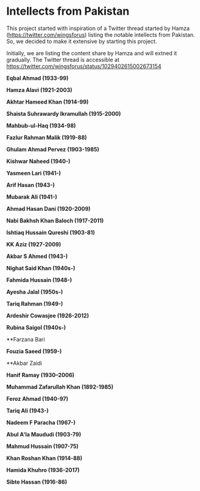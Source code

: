 # Intellects from Pakistan
This project started with inspiration of a Twitter thread started by Hamza (https://twitter.com/wingsforus) listing the notable intellects from Pakistan. So, we decided to make it extensive by starting this project. 

Initially, we are listing the content share by Hamza and will extned it gradually. The Twitter thread is accessible at https://twitter.com/wingsforus/status/1029402615002673154

**Eqbal Ahmad (1933-99)**

**Hamza Alavi (1921-2003)**

**Akhtar Hameed Khan (1914-99)**

**Shaista Suhrawardy Ikramullah (1915-2000)**

**Mahbub-ul-Haq (1934-98)**

**Fazlur Rahman Malik (1919-88)**

**Ghulam Ahmad Pervez (1903-1985)**

**Kishwar Naheed (1940-)**

**Yasmeen Lari (1941-)**

**Arif Hasan (1943-)**

**Mubarak Ali (1941-)**

**Ahmad Hasan Dani (1920-2009)**

**Nabi Bakhsh Khan Baloch (1917-2011)**

**Ishtiaq Hussain Qureshi (1903-81)**

**KK Aziz (1927-2009)**

**Akbar S Ahmed (1943-)**

**Nighat Said Khan (1940s-)**

**Fahmida Hussain (1948-)**

**Ayesha Jalal (1950s-)**

**Tariq Rahman (1949-)**

**Ardeshir Cowasjee (1926-2012)**

**Rubina Saigol (1940s-)**

**Farzana Bari 

**Fouzia Saeed (1959-)**

**Akbar Zaidi

**Hanif Ramay (1930–2006)**

**Muhammad Zafarullah Khan (1892-1985)**

**Feroz Ahmad (1940-97)**

**Tariq Ali (1943-)**

**Nadeem F Paracha (1967-)**

**Abul A'la Maududi (1903-79)**

**Mahmud Hussain (1907-75)**

**Khan Roshan Khan (1914-88)**

**Hamida Khuhro (1936-2017)**

**Sibte Hassan (1916-86)**



